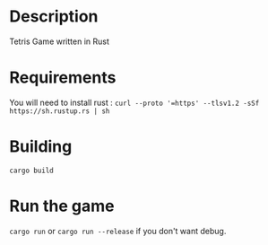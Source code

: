 # Description
Tetris Game written in Rust


# Requirements
You will need to install rust : 
`curl --proto '=https' --tlsv1.2 -sSf https://sh.rustup.rs | sh`


# Building
`cargo build`


# Run the game
`cargo run` or `cargo run --release` if you don't want debug.
